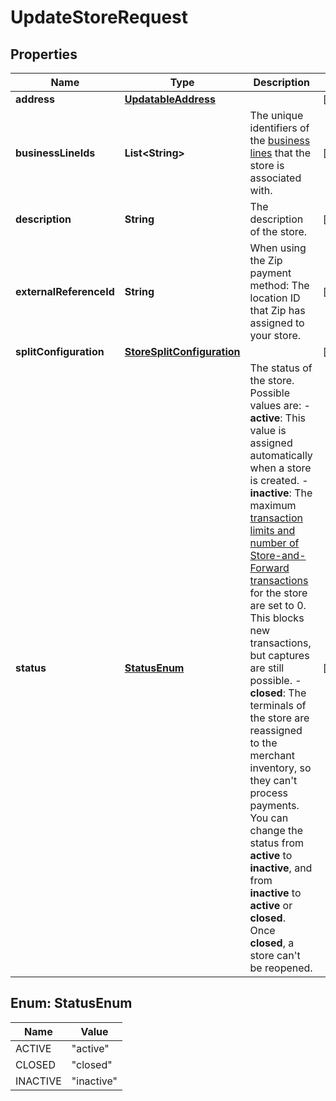 

# UpdateStoreRequest


## Properties

| Name | Type | Description | Notes |
|------------ | ------------- | ------------- | -------------|
|**address** | [**UpdatableAddress**](UpdatableAddress.md) |  |  [optional] |
|**businessLineIds** | **List&lt;String&gt;** | The unique identifiers of the [business lines](https://docs.adyen.com/api-explorer/#/legalentity/latest/post/businesslines__resParam_id) that the store is associated with. |  [optional] |
|**description** | **String** | The description of the store. |  [optional] |
|**externalReferenceId** | **String** | When using the Zip payment method: The location ID that Zip has assigned to your store. |  [optional] |
|**splitConfiguration** | [**StoreSplitConfiguration**](StoreSplitConfiguration.md) |  |  [optional] |
|**status** | [**StatusEnum**](#StatusEnum) | The status of the store. Possible values are:  - **active**: This value is assigned automatically when a store is created.  - **inactive**: The maximum [transaction limits and number of Store-and-Forward transactions](https://docs.adyen.com/point-of-sale/determine-account-structure/configure-features#payment-features) for the store are set to 0. This blocks new transactions, but captures are still possible. - **closed**: The terminals of the store are reassigned to the merchant inventory, so they can&#39;t process payments.  You can change the status from **active** to **inactive**, and from **inactive** to **active** or **closed**.  Once **closed**, a store can&#39;t be reopened. |  [optional] |



## Enum: StatusEnum

| Name | Value |
|---- | -----|
| ACTIVE | &quot;active&quot; |
| CLOSED | &quot;closed&quot; |
| INACTIVE | &quot;inactive&quot; |



